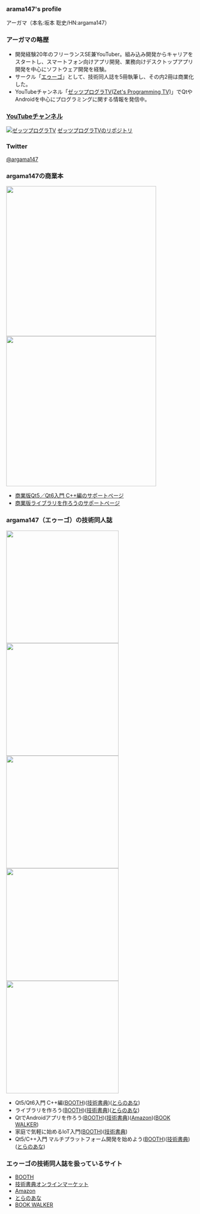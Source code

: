 ### arama147's profile

アーガマ（本名:坂本 聡史/HN:argama147）

### アーガマの略歴

* 開発経験20年のフリーランスSE兼YouTuber。組み込み開発からキャリアをスタートし、スマートフォン向けアプリ開発、業務向けデスクトップアプリ開発を中心にソフトウェア開発を経験。
* サークル「[エゥーゴ](https://eugo.booth.pm/)」として、技術同人誌を5冊執筆し、その内2冊は商業化した。
* YouTubeチャンネル「[ゼッツプログラTV(Zet's Programming TV)](https://www.youtube.com/channel/UCK4cX4AtA7dIIjqFc1q6bTg)」でQtやAndroidを中心にプログラミングに関する情報を発信中。

### [YouTubeチャンネル](https://www.youtube.com/channel/UCK4cX4AtA7dIIjqFc1q6bTg)

[![ゼッツプログラTV](https://user-images.githubusercontent.com/5881452/159637360-ab2106c8-bb1e-4b5e-8cdd-26d2f8751c1a.png)](https://www.youtube.com/channel/UCK4cX4AtA7dIIjqFc1q6bTg)
[ゼッツプログラTVのリポジトリ](https://github.com/argama147/zetprogratv)

### Twitter

[@argama147](https://twitter.com/argama147)

### argama147の商業本

<img src="https://user-images.githubusercontent.com/5881452/151079667-3a0f5009-4284-47fe-9fe9-1c00dddfd232.png" height="400px"> <img src="https://user-images.githubusercontent.com/5881452/99791975-c4e78600-2b69-11eb-8e48-6a2bc8281ce3.jpg" height="400px">

* [商業版Qt5／Qt6入門 C++編のサポートページ](https://github.com/argama147/qt5qt6cppbook) 
* [商業版ライブラリを作ろうのサポートページ](https://github.com/argama147/lets_make_library)

### argama147（エゥーゴ）の技術同人誌

 <img src="https://user-images.githubusercontent.com/5881452/129577716-a2c1fca8-b11b-4e32-a007-f9c448186f76.png" height="300px">  <img src="https://user-images.githubusercontent.com/5881452/129577042-14892c83-6996-4380-a813-6c17f0621f1c.png" height="300px"> <img src="https://camo.githubusercontent.com/a7fb90d51df77f16285398ab2a452e56a140195f28f25260fc4baf6f897ea277/68747470733a2f2f73322e626f6f74682e706d2f37323837626234362d366466622d343363332d393462642d3832376263313134313338392f692f313536353930362f32653830666534642d623364612d343733612d393330302d3836623761613466303538615f626173655f726573697a65642e6a7067" height="300px"> <img src="https://camo.githubusercontent.com/69ac4960d58b96fccfbae4a6b41ed6d662dee8a8b39d85f4cf16daedc0809ae3/68747470733a2f2f73322e626f6f74682e706d2f37323837626234362d366466622d343363332d393462642d3832376263313134313338392f692f313331323535382f35303736663239342d363132382d343661612d386665392d6136623837646564323734325f626173655f726573697a65642e6a7067" height="300px"> <img src="https://camo.githubusercontent.com/0af96c2fd70c00f10edb2a30df83f676d6ca874e9a25a22c20169a53cb19258e/68747470733a2f2f73322e626f6f74682e706d2f37323837626234362d366466622d343363332d393462642d3832376263313134313338392f692f313034323039332f63633635353534662d623430632d343965662d623138392d3639613139643965393339385f626173655f726573697a65642e6a7067" height="300px">


* Qt5/Qt6入門 C++編([BOOTH](https://eugo.booth.pm/items/3045661))([技術書典](https://techbookfest.org/product/4534960490807296?productVariantID=5472816721821696))([とらのあな](https://ecs.toranoana.jp/tora/ec/item/040030915696/))
* ライブラリを作ろう([BOOTH](https://eugo.booth.pm/items/2368447))([技術書典](https://techbookfest.org/product/5108106740629504?productVariantID=6672786418302976))([とらのあな](https://ecs.toranoana.jp/tora/ec/item/040030858035/))
* QtでAndroidアプリを作ろう([BOOTH](https://eugo.booth.pm/items/1565906))([技術書典](https://techbookfest.org/product/6496391299858432?productVariantID=5787566540324864))([Amazon](https://www.amazon.co.jp/Qt%E3%81%A7Android%E3%82%A2%E3%83%97%E3%83%AA%E3%82%92%E4%BD%9C%E3%82%8D%E3%81%86-argama147-ebook/dp/B07Y8PQVC6/ref=sr_1_1?qid=1648018575&refinements=p_27%3Aargama147&s=digital-text&sr=1-1&text=argama147))([BOOK WALKER](https://bookwalker.jp/de83161327-8a32-4a41-9709-5cb9ce1438a8/))
* 家庭で気軽に始めるIoT入門([BOOTH](https://eugo.booth.pm/items/1312558))([技術書典](https://techbookfest.org/product/4977750322446336?productVariantID=5659216549249024))
* Qt5/C++入門 マルチプラットフォーム開発を始めよう([BOOTH](https://eugo.booth.pm/items/1042093))([技術書典](https://techbookfest.org/product/4924540912140288?productVariantID=6365386482122752))([とらのあな](https://ecs.toranoana.jp/tora/ec/item/040030858034/))

### エゥーゴの技術同人誌を扱っているサイト

* [BOOTH](https://eugo.booth.pm/)
* [技術書典オンラインマーケット](https://techbookfest.org/organization/43220004)
* [Amazon](https://www.amazon.co.jp/s?i=digital-text&rh=p_27%3Aargama147&s=relevancerank&text=argama147&ref=dp_byline_sr_ebooks_1)
* [とらのあな](https://ecs.toranoana.jp/tora/ec/cot/circle/2UPA2C6Q8V7Md06Pd687/all/)
* [BOOK WALKER](https://bookwalker.jp/author/139363/)
